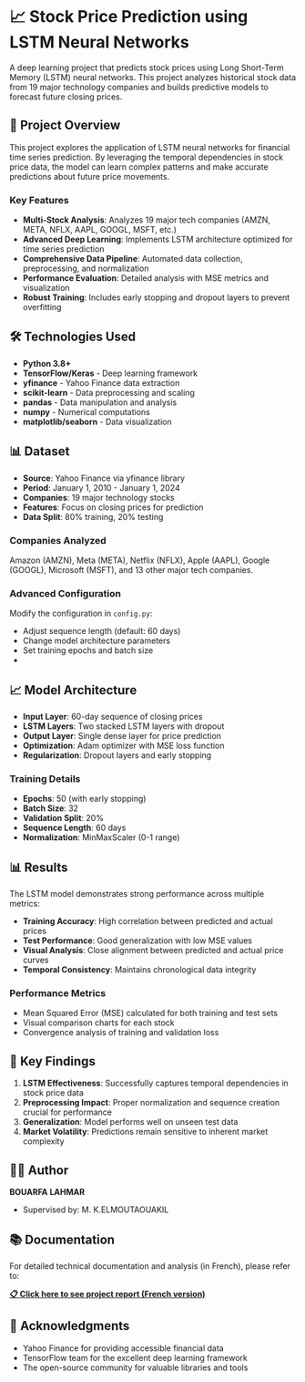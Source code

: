 # 📈 Stock Price Prediction using LSTM Neural Networks

A deep learning project that predicts stock prices using Long Short-Term Memory (LSTM) neural networks. This project analyzes historical stock data from 19 major technology companies and builds predictive models to forecast future closing prices.

## 🎯 Project Overview

This project explores the application of LSTM neural networks for financial time series prediction. By leveraging the temporal dependencies in stock price data, the model can learn complex patterns and make accurate predictions about future price movements.

### Key Features

- **Multi-Stock Analysis**: Analyzes 19 major tech companies (AMZN, META, NFLX, AAPL, GOOGL, MSFT, etc.)
- **Advanced Deep Learning**: Implements LSTM architecture optimized for time series prediction
- **Comprehensive Data Pipeline**: Automated data collection, preprocessing, and normalization
- **Performance Evaluation**: Detailed analysis with MSE metrics and visualization
- **Robust Training**: Includes early stopping and dropout layers to prevent overfitting

## 🛠️ Technologies Used

- **Python 3.8+**
- **TensorFlow/Keras** - Deep learning framework
- **yfinance** - Yahoo Finance data extraction
- **scikit-learn** - Data preprocessing and scaling
- **pandas** - Data manipulation and analysis
- **numpy** - Numerical computations
- **matplotlib/seaborn** - Data visualization

## 📊 Dataset

- **Source**: Yahoo Finance via yfinance library
- **Period**: January 1, 2010 - January 1, 2024
- **Companies**: 19 major technology stocks
- **Features**: Focus on closing prices for prediction
- **Data Split**: 80% training, 20% testing

### Companies Analyzed
Amazon (AMZN), Meta (META), Netflix (NFLX), Apple (AAPL), Google (GOOGL), Microsoft (MSFT), and 13 other major tech companies.


### Advanced Configuration

Modify the configuration in `config.py`:
- Adjust sequence length (default: 60 days)
- Change model architecture parameters
- Set training epochs and batch size
- 
## 📈 Model Architecture

- **Input Layer**: 60-day sequence of closing prices
- **LSTM Layers**: Two stacked LSTM layers with dropout
- **Output Layer**: Single dense layer for price prediction
- **Optimization**: Adam optimizer with MSE loss function
- **Regularization**: Dropout layers and early stopping

### Training Details
- **Epochs**: 50 (with early stopping)
- **Batch Size**: 32
- **Validation Split**: 20%
- **Sequence Length**: 60 days
- **Normalization**: MinMaxScaler (0-1 range)

## 📊 Results

The LSTM model demonstrates strong performance across multiple metrics:

- **Training Accuracy**: High correlation between predicted and actual prices
- **Test Performance**: Good generalization with low MSE values
- **Visual Analysis**: Close alignment between predicted and actual price curves
- **Temporal Consistency**: Maintains chronological data integrity

### Performance Metrics
- Mean Squared Error (MSE) calculated for both training and test sets
- Visual comparison charts for each stock
- Convergence analysis of training and validation loss

## 🔬 Key Findings

1. **LSTM Effectiveness**: Successfully captures temporal dependencies in stock price data
2. **Preprocessing Impact**: Proper normalization and sequence creation crucial for performance
3. **Generalization**: Model performs well on unseen test data
4. **Market Volatility**: Predictions remain sensitive to inherent market complexity


## 👨‍💼 Author

**BOUARFA LAHMAR**
- Supervised by: M. K.ELMOUTAOUAKIL

## 📚 Documentation

For detailed technical documentation and analysis (in French), please refer to:

**[📋 Click here to see project report (French version)](rapport_lstm.pdf)**

## 🙏 Acknowledgments

- Yahoo Finance for providing accessible financial data
- TensorFlow team for the excellent deep learning framework
- The open-source community for valuable libraries and tools

